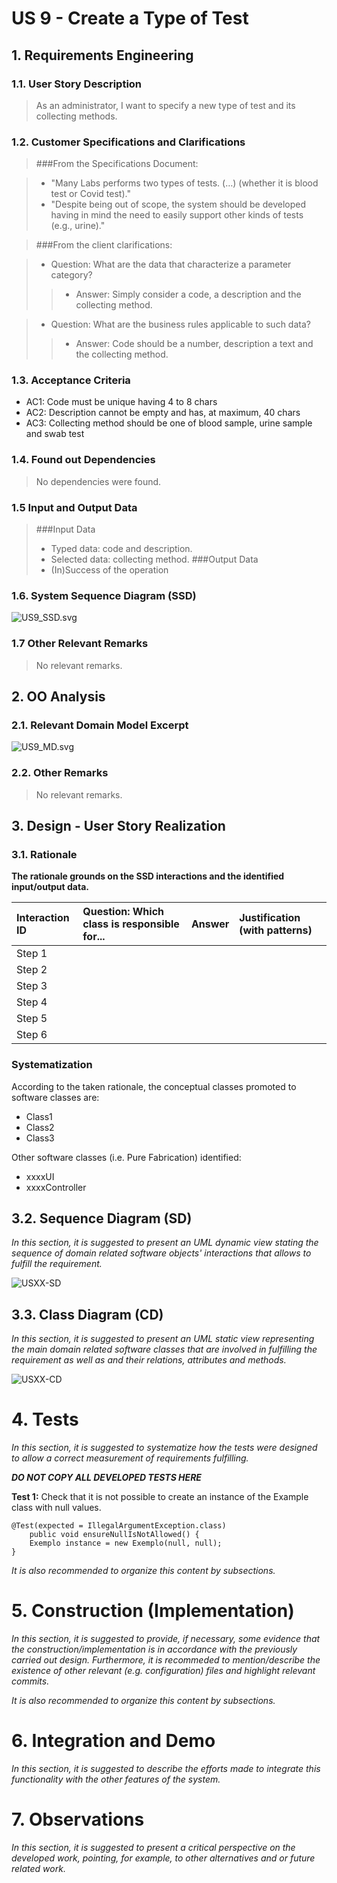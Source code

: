 # US 9  - Create a Type of Test

## 1. Requirements Engineering

### 1.1. User Story Description

> As an administrator, I want to specify a new type of test and its collecting methods.

### 1.2. Customer Specifications and Clarifications 

>###From the Specifications Document:

> * "Many Labs performs two types of tests. (…) (whether it is blood test or Covid test)."   
> * "Despite being out of scope, the system should be developed having in mind the need to easily support other kinds of tests (e.g., urine)."

>###From the client clarifications:

> * Question: What are the data that characterize a parameter category?  
> > * Answer: Simply consider a code, a description and the collecting method.  

> * Question: What are the business rules applicable to such data?  
> > * Answer: Code should be a number, description a text and the collecting method. 

### 1.3. Acceptance Criteria

* AC1: Code must be unique having 4 to 8 chars  
* AC2: Description cannot be empty and has, at maximum, 40 chars
* AC3: Collecting method should be one of blood sample, urine sample and swab test

### 1.4. Found out Dependencies

> No dependencies were found.

### 1.5 Input and Output Data

> ###Input Data
> * Typed data: code and description.
> * Selected data: collecting method.
> ###Output Data
> * (In)Success of the operation


### 1.6. System Sequence Diagram (SSD)

![US9_SSD.svg](/docs/SprintB/US_9/US9_SSD.svg)


### 1.7 Other Relevant Remarks

>No relevant remarks.


## 2. OO Analysis

### 2.1. Relevant Domain Model Excerpt 

![US9_MD.svg](/docs/SprintB/US_9/US9_MD.svg)

### 2.2. Other Remarks

> No relevant remarks.



## 3. Design - User Story Realization 

### 3.1. Rationale

**The rationale grounds on the SSD interactions and the identified input/output data.**

| Interaction ID | Question: Which class is responsible for... | Answer  | Justification (with patterns)  |
|:-------------  |:--------------------- |:------------|:---------------------------- |
| Step 1  		 |							 |             |                              |
| Step 2  		 |							 |             |                              |
| Step 3  		 |							 |             |                              |
| Step 4  		 |							 |             |                              |
| Step 5  		 |							 |             |                              |
| Step 6  		 |							 |             |                              |              

### Systematization ##

According to the taken rationale, the conceptual classes promoted to software classes are: 

 * Class1
 * Class2
 * Class3

Other software classes (i.e. Pure Fabrication) identified: 
 * xxxxUI  
 * xxxxController

## 3.2. Sequence Diagram (SD)

*In this section, it is suggested to present an UML dynamic view stating the sequence of domain related software objects' interactions that allows to fulfill the requirement.* 

![USXX-SD](USXX-SD.svg)

## 3.3. Class Diagram (CD)

*In this section, it is suggested to present an UML static view representing the main domain related software classes that are involved in fulfilling the requirement as well as and their relations, attributes and methods.*

![USXX-CD](USXX-CD.svg)

# 4. Tests 
*In this section, it is suggested to systematize how the tests were designed to allow a correct measurement of requirements fulfilling.* 

**_DO NOT COPY ALL DEVELOPED TESTS HERE_**

**Test 1:** Check that it is not possible to create an instance of the Example class with null values. 

	@Test(expected = IllegalArgumentException.class)
		public void ensureNullIsNotAllowed() {
		Exemplo instance = new Exemplo(null, null);
	}

*It is also recommended to organize this content by subsections.* 

# 5. Construction (Implementation)

*In this section, it is suggested to provide, if necessary, some evidence that the construction/implementation is in accordance with the previously carried out design. Furthermore, it is recommeded to mention/describe the existence of other relevant (e.g. configuration) files and highlight relevant commits.*

*It is also recommended to organize this content by subsections.* 

# 6. Integration and Demo 

*In this section, it is suggested to describe the efforts made to integrate this functionality with the other features of the system.*


# 7. Observations

*In this section, it is suggested to present a critical perspective on the developed work, pointing, for example, to other alternatives and or future related work.*









